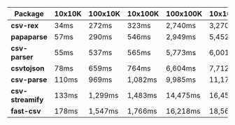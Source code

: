 | Package | 10x10K | 100x10K | 10x100K | 100x100K | 10x1000K 
|---------|---|---|---|---|---
| **csv-rex** | 34ms | 272ms | 323ms | 2,740ms | 3,270ms 
| **papaparse** | 57ms | 290ms | 546ms | 2,949ms | 5,452ms 
| **csv-parser** | 55ms | 537ms | 565ms | 5,773ms | 6,001ms 
| **csvtojson** | 78ms | 659ms | 764ms | 6,604ms | 7,712ms 
| **csv-parse** | 110ms | 969ms | 1,082ms | 9,985ms | 11,174ms 
| **csv-streamify** | 133ms | 1,299ms | 1,483ms | 14,475ms | 16,456ms 
| **fast-csv** | 178ms | 1,547ms | 1,766ms | 16,218ms | 18,563ms 
